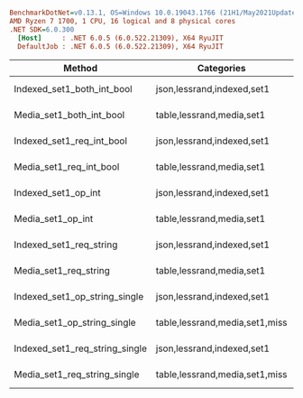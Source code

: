 ``` ini

BenchmarkDotNet=v0.13.1, OS=Windows 10.0.19043.1766 (21H1/May2021Update)
AMD Ryzen 7 1700, 1 CPU, 16 logical and 8 physical cores
.NET SDK=6.0.300
  [Host]     : .NET 6.0.5 (6.0.522.21309), X64 RyuJIT
  DefaultJob : .NET 6.0.5 (6.0.522.21309), X64 RyuJIT


```
|                         Method |                     Categories |         Mean |      Error |     StdDev |
|------------------------------- |------------------------------- |-------------:|-----------:|-----------:|
|     Indexed_set1_both_int_bool |     json,lessrand,indexed,set1 |    12.407 ms |  0.2388 ms |  0.3348 ms |
|       Media_set1_both_int_bool |      table,lessrand,media,set1 |   137.246 ms |  1.3075 ms |  1.2230 ms |
|      Indexed_set1_req_int_bool |     json,lessrand,indexed,set1 |    17.118 ms |  0.3411 ms |  0.8106 ms |
|        Media_set1_req_int_bool |      table,lessrand,media,set1 |   272.267 ms |  1.5866 ms |  1.4065 ms |
|            Indexed_set1_op_int |     json,lessrand,indexed,set1 |     7.484 ms |  0.1443 ms |  0.1604 ms |
|              Media_set1_op_int |      table,lessrand,media,set1 |    68.615 ms |  1.3577 ms |  2.1924 ms |
|        Indexed_set1_req_string |     json,lessrand,indexed,set1 |   414.619 ms |  2.1831 ms |  1.7044 ms |
|          Media_set1_req_string |      table,lessrand,media,set1 | 1,550.519 ms | 30.6661 ms | 30.1182 ms |
|  Indexed_set1_op_string_single |     json,lessrand,indexed,set1 | 2,527.856 ms | 45.7465 ms | 42.7913 ms |
|    Media_set1_op_string_single | table,lessrand,media,set1,miss |   424.815 ms |  0.9755 ms |  0.7616 ms |
| Indexed_set1_req_string_single |     json,lessrand,indexed,set1 | 1,406.252 ms | 24.1559 ms | 22.5955 ms |
|   Media_set1_req_string_single | table,lessrand,media,set1,miss |   851.747 ms |  7.7749 ms |  6.4924 ms |
